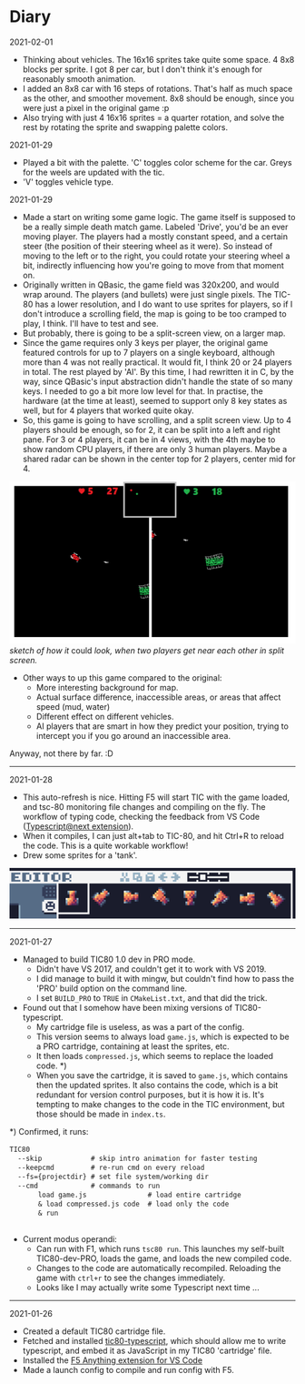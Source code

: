 # Diary

2021-02-01

- Thinking about vehicles. The 16x16 sprites take quite some space. 4 8x8 blocks per sprite. I got 8 per car, but I don't think it's enough for reasonably smooth animation.
- I added an 8x8 car with 16 steps of rotations. That's half as much space as the other, and smoother movement. 8x8 should be enough, since you were just a pixel in the original game :p
- Also trying with just 4 16x16 sprites = a quarter rotation, and solve the rest by rotating the sprite and swapping palette colors.

2021-01-29

- Played a bit with the palette. 'C' toggles color scheme for the car. Greys for the weels are updated with the tic.
- 'V' toggles vehicle type.

2021-01-29

- Made a start on writing some game logic. The game itself is supposed to be a really simple death match game. Labeled 'Drive', you'd be an ever moving player. The players had a mostly constant speed, and a certain steer (the position of their steering wheel as it were). So instead of moving to the left or to the right, you could rotate your steering wheel a bit, indirectly influencing how you're going to move from that moment on.
- Originally written in QBasic, the game field was 320x200, and would wrap around. The players (and bullets) were just single pixels. The TIC-80 has a lower resolution, and I do want to use sprites for players, so if I don't introduce a scrolling field, the map is going to be too cramped to play, I think. I'll have to test and see.
- But probably, there is going to be a split-screen view, on a larger map.
- Since the game requires only 3 keys per player, the original game featured controls for up to 7 players on a single keyboard, although more than 4 was not really practical. It would fit, I think 20 or 24 players in total. The rest played by 'AI'. By this time, I had rewritten it in C, by the way, since QBasic's input abstraction didn't handle the state of so many keys. I needed to go a bit more low level for that. In practise, the hardware (at the time at least), seemed to support only 8 key states as well, but for 4 players that worked quite okay.
- So, this game is going to have scrolling, and a split screen view. Up to 4 players should be enough, so for 2, it can be split into a left and right pane. For 3 or 4 players, it can be in 4 views, with the 4th maybe to show random CPU players, if there are only 3 human players. Maybe a shared radar can be shown in the center top for 2 players, center mid for 4.

![Split screen layout, 2 players](./2021-01-29-layout-split-001.png)
_sketch of how it_ could _look, when two players get near each other in split screen._

- Other ways to up this game compared to the original:
  - More interesting background for map.
  - Actual surface difference, inaccessible areas, or areas that affect speed (mud, water)
  - Different effect on different vehicles.
  - AI players that are smart in how they predict your position, trying to intercept you if you go around an inaccessible area.

Anyway, not there by far. :D

----

2021-01-28

- This auto-refresh is nice. Hitting F5 will start TIC with the game loaded, and tsc-80 monitoring file changes and compiling on the fly. The workflow of typing code, checking the feedback from VS Code ([Typescript@next extension](https://marketplace.visualstudio.com/items?itemName=ms-vscode.vscode-typescript-next)).
- When it compiles, I can just alt+tab to TIC-80, and hit Ctrl+R to reload the code. This is a quite workable workflow!
- Drew some sprites for a 'tank'.

![Tank sprites](2021-01-28-tank-001.png)

----

2021-01-27

- Managed to build TIC80 1.0 dev in PRO mode.
  - Didn't have VS 2017, and couldn't get it to work with VS 2019.
  - I did manage to build it with mingw, but couldn't find how to pass the 'PRO' build option on the command line.
  - I set `BUILD_PRO` to `TRUE` in `CMakeList.txt`, and that did the trick.
- Found out that I somehow have been mixing versions of TIC80-typescript.
  - My cartridge file is useless, as was a part of the config.
  - This version seems to always load `game.js`, which is expected to be a PRO cartridge, containing at least the sprites, etc.
  - It then loads `compressed.js`, which seems to replace the loaded code. *)
  - When you save the cartridge, it is saved to `game.js`, which contains then the updated sprites. It also contains the code, which is a bit redundant for version control purposes, but it is how it is. It's tempting to make changes to the code in the TIC environment, but those should be made in `index.ts`.

*) Confirmed, it runs:

```
TIC80 
  --skip            # skip intro animation for faster testing
  --keepcmd         # re-run cmd on every reload 
  --fs={projectdir} # set file system/working dir
  --cmd             # commands to run
       load game.js               # load entire cartridge
       & load compressed.js code  # load only the code
       & run                      
    
```

- Current modus operandi:
  - Can run with F1, which runs `tsc80 run`. This launches my self-built TIC80-dev-PRO, loads the game, and loads the new compiled code.
  - Changes to the code are automatically recompiled. Reloading the game with `ctrl+r` to see the changes immediately.
  - Looks like I may actually write some Typescript next time ...

----
2021-01-26

- Created a default TIC80 cartridge file.
- Fetched and installed [tic80-typescript](https://github.com/scambier/tic80-typescript), which should allow me to write typescript, and embed it as JavaScript in my TIC80 'cartridge' file.
- Installed the [F5 Anything extension for VS Code](https://marketplace.visualstudio.com/items?itemName=discretegames.f5anything)
- Made a launch config to compile and run config with F5.
